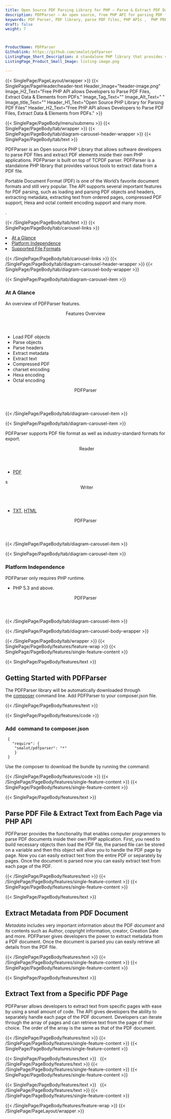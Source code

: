 ```yaml
---
title: Open Source PDF Parsing Library for PHP – Parse & Extract PDF Data
description: PDFParser – An open source, free PHP API for parsing PDF files. Parse PDFs & extract PDF elements (text, images, metadata) inside PHP applications.
keywords: PDF Parser, PDF library, parse PDF files, PHP APIs ,  PHP PDF programming, parse PDF Elements, parse PDF objects,  Extract PDF Elements,  PHP  PDF Library, Open Source PDF Library, Extract PDF metadata, compressed pdf  support, octal content encoding, Hexa content encoding
draft: false
weight: 7



ProductName: PDFParser  
Githublink: https://github.com/smalot/pdfparser
ListingPage_Short_Description: A standalone PHP library that provides various tools to read and extract data from a PDF file.
ListingPage_Product_Small_Image: listing-image.png 

---
```


{{< SinglePage/PageLayout/wrapper >}}
{{< SinglePage/PageHeader/header-text
Header_Image="header-image.png"
Image_H2_Text="Free PHP API allows Developers to Parse PDF Files, Extract Data & Elements from PDFs."
Image_Tag_Text=""
Image_Alt_Text=" "
Image_title_Text=""
Header_H1_Text="Open Source PHP Library for Parsing PDF Files"
Header_H2_Text="Free PHP API allows Developers to Parse PDF Files, Extract Data & Elements from PDFs." >}}

{{< SinglePage/PageBody/menu/submenu >}}
{{< SinglePage/PageBody/tab/wrapper >}}
{{< SinglePage/PageBody/tab/diagram-carousel-header-wrapper >}}
{{< SinglePage/PageBody/tab/text >}}



<p>PDFParser is an Open source PHP Library that allows software developers to parse PDF files and extract PDF elements inside their own PHP applications. PDFParser is built on top of TCPDF parser. PDFParser is a standalone PHP library that provides various tools to extract data from a PDF file.</p>
<p>Portable Document Format (PDF) is one of the World’s favorite document formats and still very popular. The API supports several important features for PDF parsing, such as loading and parsing PDF objects and headers, extracting metadata, extracting text from ordered pages, compressed PDF support, Hexa and octal content encoding support and many more.</p>
<p>.</p>

{{< /SinglePage/PageBody/tab/text >}}
{{< SinglePage/PageBody/tab/carousel-links >}}

<li data-target="#diagramcarousel" data-slide-to="0"><a href="#">At a Glance</a></li>
<li data-target="#diagramcarousel" data-slide-to="2"><a href="#">Platform Independence</a></li>
<li data-target="#diagramcarousel" data-slide-to="1"><a class="activetab" href="#">Supported File Formats</a></li>


{{< /SinglePage/PageBody/tab/carousel-links >}}
{{< /SinglePage/PageBody/tab/diagram-carousel-header-wrapper >}}
{{< SinglePage/PageBody/tab/diagram-carousel-body-wrapper >}}

{{< SinglePage/PageBody/tab/diagram-carousel-item >}}
<h3>At A Glance</h3>
<p>An overview of PDFParser features.</p>
<div class="diagram1 d1-poi">
<div class="d1-row">
<div class="d1-col d1-left"><header>Features Overview</header>
<ul>
<li>Load PDF objects</li>
<li>Parse objects</li>
<li>Parse headers</li>
<li>Extract metadata</li>
<li>Extract text</li>
<li>Compressed PDF</li>
<li>charset encoding</li>
<li>Hexa encoding</li>
<li>Octal encoding</li>
</ul>
</div>
</div>
<div class="d1-logo" style="border: none;"><!--<img src='listing-image.png' alt="Compression APIs for .NET" />--><header>PDFParser</header><footer><small></small></footer></div>
<!--/logo--></div>
<!--/diagram1-->
{{< /SinglePage/PageBody/tab/diagram-carousel-item >}}

{{< SinglePage/PageBody/tab/diagram-carousel-item >}}
<p>PDFParser supports PDF file format as well as industry-standard formats for export.</p>
<div class="diagram1 d2  d1-poi">
<div class="d1-row">
<div class="d1-col d1-left"><header><i class="fa fa-arrows-v "> </i> Reader</header>
<ul>
<li><a href="https://docs.fileformat.com/pdf/">PDF</a></li>
</ul>s
</div>
<!--/left-->
<div class="d1-col d1-right"><header><i class="fa  fa-long-arrow-down"> </i> Writer</header>
<ul>
<li><a href="https://docs.fileformat.com/word-processing/txt/">TXT</a>, <a href="https://docs.fileformat.com/web/html/">HTML</a> </li>
</ul>
</div>
<!--/right--></div>
<!--/row-->
<div class="d1-logo" style="border: none;"><!--<img src='listing-image.png' alt="Compression APIs for .NET" />--><header>PDFParser</header><footer><small></small></footer></div>
<!--/logo--></div>
<!--/diagram2-->
{{< /SinglePage/PageBody/tab/diagram-carousel-item >}}

{{< SinglePage/PageBody/tab/diagram-carousel-item >}}
<h3>Platform Independence</h3>
<p>PDFParser only requires PHP runtime.</p>
<div class="diagram1 d1-poi">
<div class="d1-row">
<div class="d1-col d1-right"><!--<header><i class="fa fa-cubes">` </i></header-->
<ul>
<li>PHP 5.3 and above.</li>
</ul>
</div>
<!--/left
<div class="d1-col d1-right">&nbsp;</div> --> <!--/right--></div>
<!--/row-->
<div class="d1-logo" style="border: none;"><!--<img src='listing-image.png' alt="Compression APIs for .NET" />--><header>PDFParser</header><footer><small></small></footer></div>
<!--/logo--></div>
<!--/diagram2 -->
{{< /SinglePage/PageBody/tab/diagram-carousel-item >}}

{{< /SinglePage/PageBody/tab/diagram-carousel-body-wrapper >}}

{{< /SinglePage/PageBody/tab/wrapper >}}
{{< SinglePage/PageBody/features/feature-wrap >}}
{{< SinglePage/PageBody/features/single-feature-content >}}

{{< SinglePage/PageBody/features/text >}}
<h2 class="h2title">Getting Started with PDFParser</h2>
<p>The PDFParser library will be automatically downloaded through the <a href="https://getcomposer.org/download/">composer</a> command line. Add PDFParser to your composer.json file.</p>
{{< /SinglePage/PageBody/features/text >}}

{{< SinglePage/PageBody/features/code >}}
<h3>Add  command to composer.json</h3>
<pre><code class="html"> { 
   "require": {
    "smalot/pdfparser": "*"
    } 
 } 
</code></pre>

<p>Use the composer to download the bundle by running the command:</p>
{{< /SinglePage/PageBody/features/code >}}
{{< /SinglePage/PageBody/features/single-feature-content >}}
{{< SinglePage/PageBody/features/single-feature-content >}}

{{< SinglePage/PageBody/features/text >}}
<h2 class="h2title">Parse PDF File & Extract Text from Each Page via PHP API</h2>
<p>PDFParser provides the functionality that enables computer programmers to parse PDF documents inside their own PHP application. First, you need to build necessary objects then load the PDF file, the parsed file can be stored on a variable and then this object will allow you to handle the PDF page by page. Now you can easily extract text from the entire PDF or separately by pages. Once the document is parsed now you can easily extract text from each page of the PDF.</p>

{{< /SinglePage/PageBody/features/text >}}
{{< /SinglePage/PageBody/features/single-feature-content >}}
{{< SinglePage/PageBody/features/single-feature-content >}}

{{< SinglePage/PageBody/features/text >}}
<h2 class="h2title">Extract Metadata from PDF Document</h2>
<p><em>Metadata</em> includes very important information about the PDF <em>document</em> and its contents such as Author, copyright information, creator, Creation Date and more. PDFParser gives developers the power to extract metadata from a PDF document. Once the document is parsed you can easily retrieve all details from the PDF file.</p>

{{< /SinglePage/PageBody/features/text >}}
{{< /SinglePage/PageBody/features/single-feature-content >}}
{{< SinglePage/PageBody/features/single-feature-content >}}

{{< SinglePage/PageBody/features/text >}}
<h2 class="h2title">Extract Text from a Specific PDF Page</h2>
<p>PDFParser allows developers to extract text from specific pages with ease by using a small amount of code. The API gives developers the ability to separately handle each page of the PDF document. Developers can iterate through the array of pages and can retrieve text from the page of their choice. The order of the array is the same as that of the PDF document.</p>

{{< /SinglePage/PageBody/features/text >}}
{{< /SinglePage/PageBody/features/single-feature-content >}}
{{< SinglePage/PageBody/features/single-feature-content >}}

{{< SinglePage/PageBody/features/text >}}
 
{{< /SinglePage/PageBody/features/text >}}
{{< /SinglePage/PageBody/features/single-feature-content >}}
{{< SinglePage/PageBody/features/single-feature-content >}}

{{< SinglePage/PageBody/features/text >}}
 
{{< /SinglePage/PageBody/features/text >}}
{{< /SinglePage/PageBody/features/single-feature-content >}}

{{< /SinglePage/PageBody/features/feature-wrap >}}
{{< /SinglePage/PageLayout/wrapper >}}